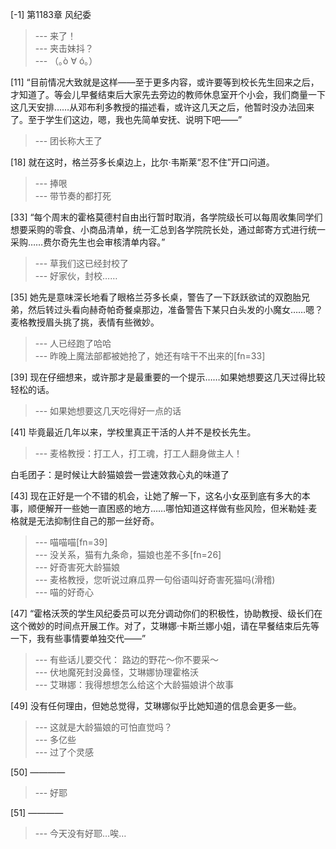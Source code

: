 
[-1] 第1183章 风纪委
>--- 来了！<br>
>--- 夹击妹抖？<br>
>--- （｡ò ∀ ó｡）<br>

[11] “目前情况大致就是这样——至于更多内容，或许要等到校长先生回来之后，才知道了。等会儿早餐结束后大家先去旁边的教师休息室开个小会，我们商量一下这几天安排……从邓布利多教授的描述看，或许这几天之后，他暂时没办法回来了。至于学生们这边，嗯，我也先简单安抚、说明下吧——”
>--- 团长称大王了<br>

[18] 就在这时，格兰芬多长桌边上，比尔·韦斯莱“忍不住”开口问道。
>--- 捧哏<br>
>--- 带节奏的都打死<br>

[33] “每个周末的霍格莫德村自由出行暂时取消，各学院级长可以每周收集同学们想要采购的零食、小商品清单，统一汇总到各学院院长处，通过邮寄方式进行统一采购……费尔奇先生也会审核清单内容。”
>--- 草我们这已经封校了<br>
>--- 好家伙，封校……<br>

[35] 她先是意味深长地看了眼格兰芬多长桌，警告了一下跃跃欲试的双胞胎兄弟，然后转过头看向赫奇帕奇餐桌那边，准备警告下某只白头发的小魔女……嗯？麦格教授眉头挑了挑，表情有些微妙。
>--- 人已经跑了哈哈<br>
>--- 昨晚上魔法部都被她抢了，她还有啥干不出来的[fn=33]<br>

[39] 现在仔细想来，或许那才是最重要的一个提示……如果她想要这几天过得比较轻松的话。
>--- 如果她想要这几天吃得好一点的话<br>

[41] 毕竟最近几年以来，学校里真正干活的人并不是校长先生。
>--- 麦格教授：打工人，打工魂，打工人翻身做主人！

白毛团子：是时候让大龄猫娘尝一尝速效救心丸的味道了<br>

[43] 现在正好是一个不错的机会，让她了解一下，这名小女巫到底有多大的本事，顺便解开一些她一直困惑的地方……哪怕知道这样做有些风险，但米勒娃·麦格就是无法抑制住自己的那一丝好奇。
>--- 喵喵喵[fn=39]<br>
>--- 没关系，猫有九条命，猫娘也差不多[fn=26]<br>
>--- 好奇害死大龄猫娘<br>
>--- 麦格教授，您听说过麻瓜界一句俗语叫好奇害死猫吗(滑稽)<br>
>--- 喵的好奇心<br>

[47] “霍格沃茨的学生风纪委员可以充分调动你们的积极性，协助教授、级长们在这个微妙的时间点开展工作。对了，艾琳娜·卡斯兰娜小姐，请在早餐结束后先等一下，我有些事情要单独交代——”
>--- 有些话儿要交代：
路边的野花～你不要采～<br>
>--- 伏地魔死封没鼻怪，艾琳娜协理霍格沃<br>
>--- 艾琳娜：我得想想怎么给这个大龄猫娘讲个故事<br>

[49] 没有任何理由，但她总觉得，艾琳娜似乎比她知道的信息会更多一些。
>--- 这就是大龄猫娘的可怕直觉吗？<br>
>--- 多亿些<br>
>--- 过了个灵感<br>

[50] ————
>--- 好耶<br>

[51] ————
>--- 今天没有好耶…唉…<br>
